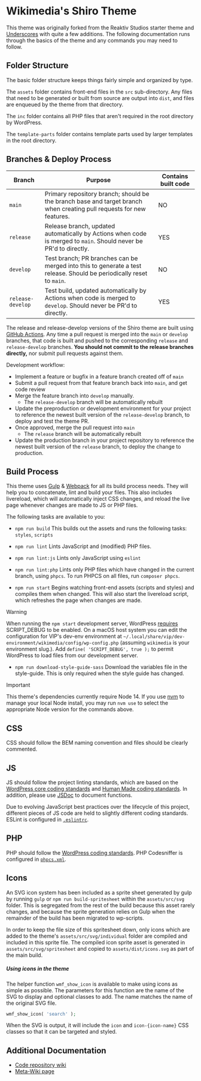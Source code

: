 Wikimedia's Shiro Theme
===

This theme was originally forked from the Reaktiv Studios starter theme and [Underscores](https://github.com/Automattic/_s) with quite a few additions. The following documentation runs through the basics of the theme and any commands you may need to follow.

Folder Structure
---------------
The basic folder structure keeps things fairly simple and organized by type.

The `assets` folder contains front-end files in the `src` sub-directory. Any files that need to be generated or built from source are output into `dist`, and files are enqueued by the theme from that directory.

The `inc` folder contains all PHP files that aren't required in the root directory by WordPress.

The `template-parts` folder contains template parts used by larger templates in the root directory.

Branches & Deploy Process
---------------

Branch | Purpose | Contains built code
---- | ----- | -----
`main` | Primary repository branch; should be the branch base and target branch when creating pull requests for new features. | NO
`release` | Release branch, updated automatically by Actions when code is merged to `main`. Should never be PR'd to directly. | YES
`develop` | Test branch; PR branches can be merged into this to generate a test release. Should be periodically reset to `main`. | NO
`release-develop` | Test build, updated automatically by Actions when code is merged to `develop`. Should never be PR'd to directly. | YES

The release and release-develop versions of the Shiro theme are built using [GitHub Actions](https://github.com/features/actions). Any time a pull request is merged into the `main` or `develop` branches, that code is built and pushed to the corresponding `release` and `release-develop` branches. **You should not commit to the release branches directly,** nor submit pull requests against them.

Development workflow:

- Implement a feature or bugfix in a feature branch created off of `main`
- Submit a pull request from that feature branch back into `main`, and get code review
- Merge the feature branch into `develop` manually.
  - The `release-develop` branch will be automatically rebuilt
- Update the preproduction or development environment for your project to reference the newest built version of the `release-develop` branch, to deploy and test the theme PR.
- Once approved, merge the pull request into `main`
  - The `release` branch will be automatically rebuilt
- Update the production branch in your project repository to reference the newest built version of the `release` branch, to deploy the change to production.


Build Process
---------------
This theme uses [Gulp](http://gulpjs.com/) & [Webpack](https://webpack.js.org) for all its build process needs. They will help you to concatenate, lint and build your files. This also includes livereload, which will automatically inject CSS changes, and reload the live page whenever changes are made to JS or PHP files.

The following tasks are available to you:

* `npm run build`
This builds out the assets and runs the following tasks: `styles`, `scripts`

* `npm run lint`
Lints JavaScript and (modified) PHP files.

* `npm run lint:js`
Lints only JavaScript using `eslint`

* `npm run lint:php`
Lints only PHP files which have changed in the current branch, using `phpcs`.  To run PHPCS on all files, run `composer phpcs`.

* `npm run start`
Begins watching front-end assets (scripts and styles) and compiles them when changed. This will also start the livereload script, which refreshes the page when changes are made.

> [!WARNING]
> When running the `npm start` development server, WordPress [requires](https://developer.wordpress.org/block-editor/reference-guides/packages/packages-scripts/) SCRIPT_DEBUG to be enabled. On a macOS host system you can edit the configuration for VIP's dev-env environment at `~/.local/share/vip/dev-environment/wikimedia/config/wp-config.php` (assuming `wikimedia` is your environment slug.). Add `define( 'SCRIPT_DEBUG', true );` to permit WordPress to load files from our development server.

* `npm run download-style-guide-sass`
Download the variables file in the style-guide. This is only required when the style guide has changed.

> [!IMPORTANT]
> This theme's dependencies currently require Node 14. If you use [nvm](https://github.com/nvm-sh/nvm) to manage your local Node install, you may run `nvm use` to select the appropriate Node version for the commands above.

CSS
---------------
CSS should follow the BEM naming convention and files should be clearly commented.

JS
---------------
JS should follow the project linting standards, which are based on the [WordPress core coding standards](https://make.wordpress.org/core/handbook/best-practices/coding-standards/javascript/) and [Human Made coding standards]([https://](https://www.npmjs.com/package/@humanmade/eslint-config)). In addition, please use [JSDoc](http://eslint.org/docs/rules/require-jsdoc) to document functions.

Due to evolving JavaScript best practices over the lifecycle of this project, different pieces of JS code are held to slightly different coding standards. ESLint is configured in [`.eslintrc`](.eslintrc).

PHP
---------------
PHP should follow the [WordPress coding standards](https://make.wordpress.org/core/handbook/best-practices/coding-standards/php/). PHP Codesniffer is configured in [`phpcs.xml`](phpcs.xml).

Icons
---------------
An SVG icon system has been included as a sprite sheet generated by gulp by running `gulp` or `npm run build-spritesheet` within the `assets/src/svg` folder. This is segregated from the rest of the build because this asset rarely changes, and because the sprite generation relies on Gulp when the remainder of the build has been migrated to wp-scripts.

In order to keep the file size of this spritesheet down, only icons which are added to the theme's `assets/src/svg/individual` folder are compiled and included in this sprite file. The compiled icon sprite asset is generated in `assets/src/svg/spritesheet` and copied to `assets/dist/icons.svg` as part of the main build.

##### Using icons in the theme
The helper function `wmf_show_icon` is available to make using icons as simple as possible. The parameters for this function are the name of the SVG to display and optional classes to add. The name matches the name of the original SVG file.

````php
wmf_show_icon( 'search' );
````

When the SVG is output, it will include the `icon` and `icon-{icon-name}` CSS classes so that it can be targeted and styled.

Additional Documentation
---------------
- [Code repository wiki](https://github.com/wikimedia/shiro-wordpress-theme/wiki)
- [Meta-Wiki page](https://meta.wikimedia.org/wiki/Wikimedia_Foundation_website/WordPress_theme)
